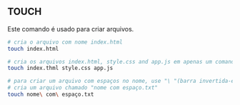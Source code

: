 ## TOUCH

Este comando é usado para criar arquivos.

```sh
# cria o arquivo com nome index.html
touch index.html
```

```sh
# cria os arquivos index.html, style.css and app.js em apenas um comando
touch index.thml style.css app.js
```

```sh
# para criar um arquivo com espaços no nome, use "\ "(barra invertida-espaço)
# cria um arquivo chamado "nome com espaço.txt"
touch nome\ com\ espaço.txt
```

